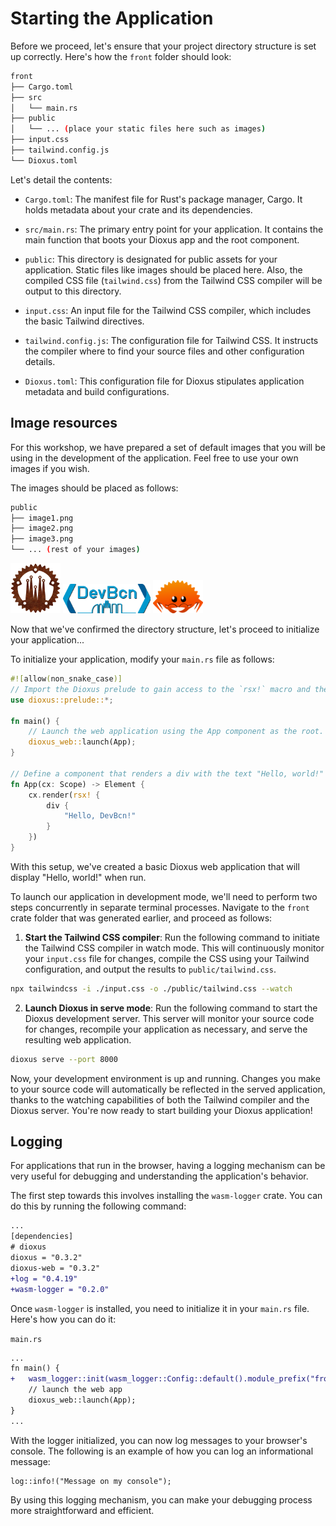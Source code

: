 # Starting the Application

Before we proceed, let's ensure that your project directory structure is set up correctly. Here's how the `front` folder should look:

```bash
front
├── Cargo.toml
├── src
│   └── main.rs
├── public
│   └── ... (place your static files here such as images)
├── input.css
├── tailwind.config.js
└── Dioxus.toml
```

Let's detail the contents:

- `Cargo.toml`: The manifest file for Rust's package manager, Cargo. It holds metadata about your crate and its dependencies.

- `src/main.rs`: The primary entry point for your application. It contains the main function that boots your Dioxus app and the root component.

- `public`: This directory is designated for public assets for your application. Static files like images should be placed here. Also, the compiled CSS file (`tailwind.css`) from the Tailwind CSS compiler will be output to this directory.

- `input.css`: An input file for the Tailwind CSS compiler, which includes the basic Tailwind directives.

- `tailwind.config.js`: The configuration file for Tailwind CSS. It instructs the compiler where to find your source files and other configuration details.

- `Dioxus.toml`: This configuration file for Dioxus stipulates application metadata and build configurations.

## Image resources

For this workshop, we have prepared a set of default images that you will be using in the development of the application. Feel free to use your own images if you wish.

The images should be placed as follows:

```bash
public
├── image1.png
├── image2.png
├── image3.png
└── ... (rest of your images)
```
<img src="../assets/bcnrust.png" width="80" height="auto" />
<img src="../assets/devbcn.png" width="140" height="auto" />
<img src="../assets/ferris.png" width="80" height="auto" />


Now that we've confirmed the directory structure, let's proceed to initialize your application...

To initialize your application, modify your `main.rs` file as follows:

```rust
#![allow(non_snake_case)]
// Import the Dioxus prelude to gain access to the `rsx!` macro and the `Scope` and `Element` types.
use dioxus::prelude::*;

fn main() {
    // Launch the web application using the App component as the root.
    dioxus_web::launch(App);
}

// Define a component that renders a div with the text "Hello, world!"
fn App(cx: Scope) -> Element {
    cx.render(rsx! {
        div {
            "Hello, DevBcn!"
        }
    })
}
```

With this setup, we've created a basic Dioxus web application that will display "Hello, world!" when run.

To launch our application in development mode, we'll need to perform two steps concurrently in separate terminal processes. Navigate to the `front` crate folder that was generated earlier, and proceed as follows:

1. **Start the Tailwind CSS compiler**: Run the following command to initiate the Tailwind CSS compiler in watch mode. This will continuously monitor your `input.css` file for changes, compile the CSS using your Tailwind configuration, and output the results to `public/tailwind.css`.

```bash
npx tailwindcss -i ./input.css -o ./public/tailwind.css --watch
```

2. **Launch Dioxus in serve mode**: Run the following command to start the Dioxus development server. This server will monitor your source code for changes, recompile your application as necessary, and serve the resulting web application.

```bash
dioxus serve --port 8000
```

Now, your development environment is up and running. Changes you make to your source code will automatically be reflected in the served application, thanks to the watching capabilities of both the Tailwind compiler and the Dioxus server. You're now ready to start building your Dioxus application!

## Logging

For applications that run in the browser, having a logging mechanism can be very useful for debugging and understanding the application's behavior.

The first step towards this involves installing the `wasm-logger` crate. You can do this by running the following command:

```diff
...
[dependencies]
# dioxus
dioxus = "0.3.2"
dioxus-web = "0.3.2"
+log = "0.4.19"
+wasm-logger = "0.2.0"
```

Once `wasm-logger` is installed, you need to initialize it in your `main.rs` file. Here's how you can do it:

`main.rs`
```diff
...
fn main() {
+   wasm_logger::init(wasm_logger::Config::default().module_prefix("front"));
    // launch the web app
    dioxus_web::launch(App);
}
...
```

With the logger initialized, you can now log messages to your browser's console. The following is an example of how you can log an informational message:

```admonish example
log::info!("Message on my console");
```

By using this logging mechanism, you can make your debugging process more straightforward and efficient.